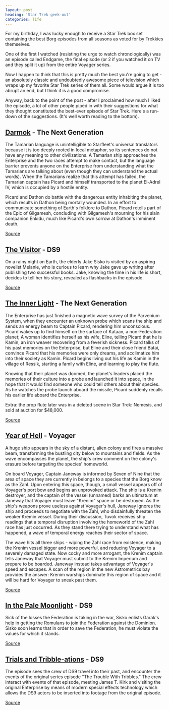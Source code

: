 ```yaml
---
layout: post
heading: 'Star Trek geek-out'
categories: life
---
```


For my birthday, I was lucky enough to receive a Star Trek box set containing the best Borg episodes from all seasons as voted for by Trekkies themselves.

One of the first I watched (resisting the urge to watch chronologically) was an episode called Endgame, the final episode (or 2 if you watched it on TV and they split it up) from the entire Voyager series.

Now I happen to think that this is pretty much the best you're going to get - an absolutely classic and undoubtedly awesome piece of television which wraps up my favorite Star Trek series of them all. Some would argue it is too abrupt an end, but I think it is a good compromise.

<!-- Replace missing image from http://media.chris-alexander.co.uk/wp-content/uploads/2010/07/p_1763_1248_28EDE955-F6B1-49A6-BECD-D9ED6EFD39C6.jpeg -->

Anyway, back to the point of the post - after I proclaimed how much I liked the episode, a lot of other people piped in with their suggestions for what they thought constituted the best-ever episode of Star Trek. Here's a run-down of the suggestions. (It's well worth reading to the bottom).<br> 

## [Darmok](http://www.startrek.com/database_article/darmok) - The Next Generation

The Tamarian language is unintelligible to Starfleet's universal translators because it is too deeply rooted in local metaphor, so its sentences do not have any meaning to other civilizations. A Tamarian ship approaches the Enterprise and the two races attempt to make contact, but the language barrier prevents anyone on the Enterprise from understanding what the Tamarians are talking about (even though they can understand the actual words). When the Tamarians realize that this attempt has failed, the Tamarian captain has Picard and himself transported to the planet El-Adrel IV, which is occupied by a hostile entity.

Picard and Dathon do battle with the dangerous entity inhabiting the planet, which results in Dathon being mortally wounded. In an effort to communicate something of Earth's folklore to Dathon, Picard retells part of the Epic of Gilgamesh, concluding with Gilgamesh's mourning for his slain companion Enkidu, much like Picard's own sorrow at Dathon's imminent death.

[Source](http://en.wikipedia.org/wiki/Darmok)

## [The Visitor](http://www.startrek.com/database_article/visitor) - DS9

On a rainy night on Earth, the elderly Jake Sisko is visited by an aspiring novelist Melanie, who is curious to learn why Jake gave up writing after publishing two successful books. Jake, knowing the time in his life is short, decides to tell her his story, revealed as flashbacks in the episode.

[Source](http://en.wikipedia.org/wiki/The_Visitor_%28Star_Trek:_Deep_Space_Nine%29)

## [The Inner Light](http://www.startrek.com/database_article/inner-light-the) - The Next Generation

The Enterprise has just finished a magnetic wave survey of the Parvenium System, when they encounter an unknown probe which scans the ship and sends an energy beam to Captain Picard, rendering him unconscious. Picard wakes up to find himself on the surface of Kataan, a non-Federation planet; A woman identifies herself as his wife, Eline, telling Picard that he is Kamin, an iron weaver recovering from a feverish sickness. Picard talks of his past memories on the Enterprise, but Eline and their close friend Batai, convince Picard that his memories were only dreams, and acclimatize him into their society as Kamin. Picard begins living out his life as Kamin in the village of Ressik, starting a family with Eline, and learning to play the flute.

Knowing that their planet was doomed, the planet's leaders placed the memories of their culture into a probe and launched it into space, in the hope that it would find someone who could tell others about their species. As he watches the probe launch aboard the missile, Picard suddenly recalls his earlier life aboard the Enterprise.

Extra: the prop flute later was in a deleted scene in Star Trek: Nemesis, and sold at auction for $48,000.

[Source](http://en.wikipedia.org/wiki/The_Inner_Light_%28Star_Trek:_The_Next_Generation%29#Plot)

## [Year of Hell](http://www.startrek.com/database_article/year-of-hell-part-i) - Voyager

A huge ship appears in the sky of a distant, alien colony and fires a massive beam, transforming the bustling city below to mountains and fields. As the wave encompasses the planet, the ship's crew comment on the colony's erasure before targeting the species' homeworld.

On board Voyager, Captain Janeway is informed by Seven of Nine that the area of space they are currently in belongs to a species that the Borg know as the Zahl. Upon entering this space, though, a small vessel appears off of Voyager's port bow and begins an unprovoked attack. The ship is a Krenim destroyer, and the captain of the vessel (unnamed) barks an ultimatum at Janeway that Voyager must leave "Krenim" space or be destroyed. As the ship's weapons prove useless against Voyager's hull, Janeway ignores the ship and proceeds to negotiate with the Zahl, who disdainfully threaten the weaker Kremin vessel. During their discussion, Tuvok receives ship readings that a temporal disruption involving the homeworld of the Zahl race has just occurred. As they stand there trying to understand what has happened, a wave of temporal energy reaches their sector of space.

The wave hits all three ships - wiping the Zahl race from existence, making the Krenim vessel bigger and more powerful, and reducing Voyager to a severely damaged state. Now cocky and more arrogant, the Krenim captain tells Janeway that Voyager must submit to the Krenim Imperium and prepare to be boarded. Janeway instead takes advantage of Voyager's speed and escapes. A scan of the region in the new Astrometrics bay provides the answer: Krenim warships dominate this region of space and it will be hard for Voyager to sneak past them.

[Source](http://en.wikipedia.org/wiki/Year_of_Hell)

## [In the Pale Moonlight](http://www.startrek.com/database_article/in-the-pale-moonlight) - DS9

Sick of the losses the Federation is taking in the war, Sisko enlists Garak's help in getting the Romulans to join the Federation against the Dominion. Sisko soon learns that in order to save the Federation, he must violate the values for which it stands.

[Source](http://en.wikipedia.org/wiki/In_the_Pale_Moonlight)

## [Trials and Tribble-ations](https://web.archive.org/web/20170209233406/http://www.startrek.com/database_article/trials-and-tribble-ations) - DS9

The episode sees the crew of DS9 travel into their past, and encounter the events of the original series episode "The Trouble With Tribbles." The crew interact with events of that episode, meeting James T. Kirk and visiting the original Enterprise by means of modern special effects technology which allows the DS9 actors to be inserted into footage from the original episode.

[Source](http://en.wikipedia.org/wiki/Trials_and_Tribble-ations)

<!-- Replace missing image from http://media.chris-alexander.co.uk/wp-content/uploads/2010/07/l_1024_768_39CBDA2E-F691-48BF-A75B-D89DDA98214B.jpeg -->
